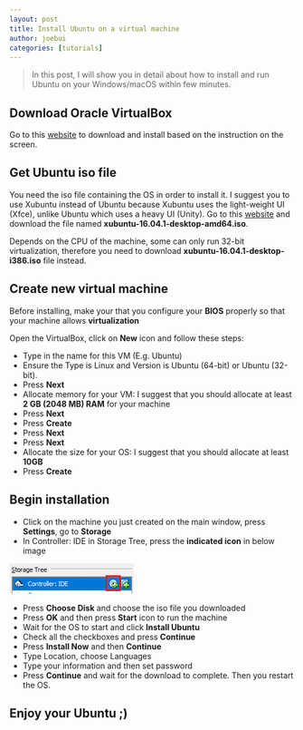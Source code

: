 ```yaml
---
layout: post
title: Install Ubuntu on a virtual machine
author: joebui
categories: [tutorials]
---
```


> In this post, I will show you in detail about how to install and run Ubuntu on your Windows/macOS within few minutes.

## Download Oracle VirtualBox

Go to this [website](https://www.virtualbox.org/wiki/Downloads) to download and install based on the instruction on the screen.

## Get Ubuntu iso file

You need the iso file containing the OS in order to install it. I suggest you to use Xubuntu instead of Ubuntu because Xubuntu uses the
light-weight UI (Xfce), unlike Ubuntu which uses a heavy UI (Unity). Go to this [website](http://cdimage.ubuntu.com/xubuntu/releases/16.04/release/)
and download the file named **xubuntu-16.04.1-desktop-amd64.iso**.

Depends on the CPU of the machine, some can only run 32-bit virtualization, therefore you need to download **xubuntu-16.04.1-desktop-i386.iso** file instead.

## Create new virtual machine

Before installing, make your that you configure your **BIOS** properly so that your machine allows **virtualization**

Open the VirtualBox, click on **New** icon and follow these steps:

-   Type in the name for this VM (E.g. Ubuntu)
-   Ensure the Type is Linux and Version is Ubuntu (64-bit) or Ubuntu (32-bit).
-   Press **Next**
-   Allocate memory for your VM: I suggest that you should allocate at least **2 GB (2048 MB) RAM** for your machine
-   Press **Next**
-   Press **Create**
-   Press **Next**
-   Press **Next**
-   Allocate the size for your OS: I suggest that you should allocate at least **10GB**
-   Press **Create**

## Begin installation

-   Click on the machine you just created on the main window, press **Settings**, go to **Storage**
-   In Controller: IDE in Storage Tree, press the **indicated icon** in below image

![Keyboard](/img/2016-09-17-install-ubuntu/img1.PNG)

-   Press **Choose Disk** and choose the iso file you downloaded
-   Press **OK** and then press **Start** icon to run the machine
-   Wait for the OS to start and click **Install Ubuntu**
-   Check all the checkboxes and press **Continue**
-   Press **Install Now** and then **Continue**
-   Type Location, choose Languages
-   Type your information and then set password
-   Press **Continue** and wait for the download to complete. Then you restart the OS.

## Enjoy your Ubuntu ;)
